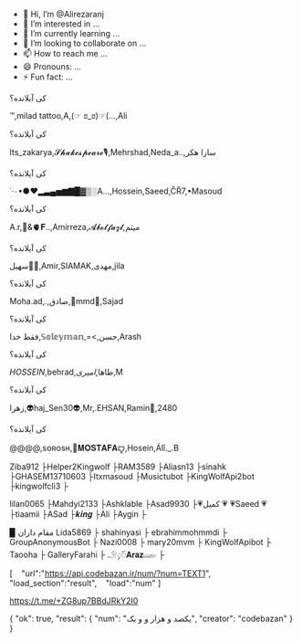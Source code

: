 - 👋 Hi, I’m @Alirezaranj
- 👀 I’m interested in ...
- 🌱 I’m currently learning ...
- 💞️ I’m looking to collaborate on ...
- 📫 How to reach me ...
- 😄 Pronouns: ...
- ⚡ Fun fact: ...

<!---
Alirezaranj/Alirezaranj is a ✨ special ✨ repository because its `README.md` (this file) appears on your GitHub profile.
You can click the Preview link to take a look at your changes.
--->
کی آیلانده؟

™,milad tattoo,A,(⁠☞⁠ ⁠ಠ⁠_⁠ಠ⁠)⁠☞‌️(...,Ali

کی آیلانده؟

Its_zakarya,𝓢𝓱𝓪𝓴𝓮𝓼𝓹𝓮𝓪𝓻𝓮🎙️,Mehrshad,Neda_a..,سارا هکر

کی آیلانده؟

˙·٠•●♥▂▃▄▅▆▇█▓▒░A...,Hossein,Saeed,ČŘ7,•Masoud

کی آیلانده؟

A.r,🧠&🫀𝐅..,Amirreza,𝓐𝓫𝓸𝓵𝓯𝓪𝔃𝓵,میثم

کی آیلانده؟

سهیل💪💪,Amir,SIAMAK,مهدی,jila

کی آیلانده؟

Moha.ad,.,صادق,🔱mmd🔱,Sajad

کی آیلانده؟

فقط خدا,𝕊𝕠𝕝𝕖𝕪𝕞𝕒𝕟,=\<,حسن,Arash

کی آیلانده؟

$HOSSEIN$,behrad,طاها,*امیری*,M

کی آیلانده؟

زهرا,👽haj_Sen30👽,Mr,.EHSAN,Ramin🖤,2480

کی آیلانده؟

@@@@,sᴏʀᴏsʜ,🎤𝐌𝐎𝐒𝐓𝐀𝐅𝐀ꨄ,Hosein,Álî._.B

Ziba912 ├Helper2Kingwolf ├RAM3589 ├Aliasn13 ├sinahk ├GHASEM13710603 ├Itxmasoud ├Musictubot ├KingWolfApi2bot ├kingwolfcli3 ├

lilan0065 ├Mahdyi2133 ├Ashklable ├Asad9930 ├💗کمیل 💗 💗Saeed 💗 ├tiaamii ├ASad ├𝒌𝒊𝒏𝒈 ├Ali ├Aygin ├

▉ مقام داران
Lida5869 ├ shahinyasi ├ ebrahimmohmmdi ├ GroupAnonymousBot ├ Nazi0008 ├ mary20mvm ├ KingWolfApibot ├ Taooha ├ GalleryFarahi ├ 𓄂ꪴꪰ𝐀𝐫𝐚𝐳𓆃 ├

[
   "url":"https://api.codebazan.ir/num/?num=TEXT1",
   "load_section":"result",
   "load":"num"
]

https://t.me/+ZG8up7BBdJRkY2I0

{ "ok": true, "result": { "num": "یکصد و هزار و و یک", "creator": "codebazan" } }
